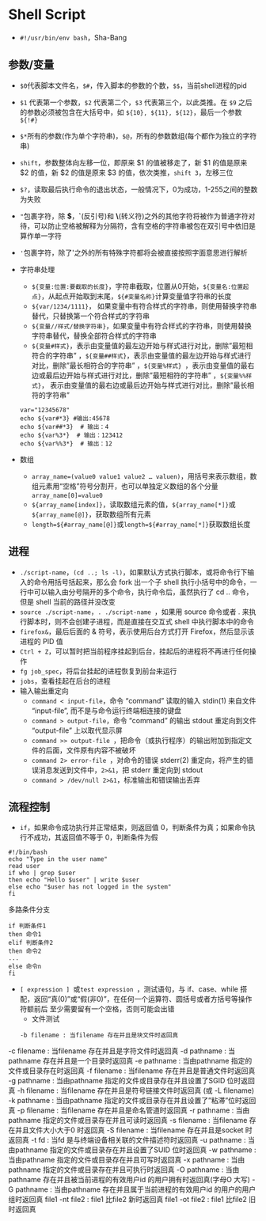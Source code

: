 # Shell Script


- `#!/usr/bin/env bash`，Sha-Bang


## 参数/变量

- `$0`代表脚本文件名，`$#`，传入脚本的参数的个数，`$$`，当前shell进程的pid
- `$1` 代表第一个参数，`$2` 代表第二个，`$3` 代表第三个，以此类推。在 `$9` 之后的参数必须被包含在大括号中，如 `${10}, ${11}, ${12}`，最后一个参数 `${!#}`
- `$*`所有的参数(作为单个字符串)，`$@`，所有的参数数组(每个都作为独立的字符串)
- `shift`，参数整体向左移一位，即原来 $1 的值被移走了，新 $1 的值是原来 $2 的值，新 $2 的值是原来 $3 的值，依次类推，`shift 3`，左移三位
- `$?`，读取最后执行命令的退出状态，一般情况下，0为成功，1-255之间的整数为失败
- `"`包裹字符，除 **$**，**`**(反引号)和 **\\**(转义符)之外的其他字符将被作为普通字符对待，可以防止空格被解释为分隔符，含有空格的字符串被包在双引号中依旧是算作单一字符
- `'`包裹字符，除了'之外的所有特殊字符都将会被直接按照字面意思进行解析

- 字符串处理
  - `${变量:位置:要截取的长度}`，字符串截取，位置从0开始，`${变量名:位置起点}`，从起点开始取到末尾，`${#变量名称}`计算变量值字符串的长度
  - `${var/1234/1111}`， 如果变量中有符合样式的字符串，则使用替换字符串替代，只替换第一个符合样式的字符串
  - `${变量//样式/替换字符串}`，如果变量中有符合样式的字符串，则使用替换字符串替代，替换全部符合样式的字符串
  - `${变量#样式}`，表示由变量值的最左边开始与样式进行对比，删除”最短相符合的字符串” ，`${变量##样式}`，表示由变量值的最左边开始与样式进行对比，删除”最长相符合的字符串” ，`${变量%样式} `，表示由变量值的最右边或最后边开始与样式进行对比，删除”最短相符的字符串” ，`${变量%%样式}`， 表示由变量值的最右边或最后边开始与样式进行对比，删除”最长相符的字符串” 
  ```
  var="12345678"
  echo ${var#*3} #输出:45678
  echo ${var##*3}  # 输出：4
  echo ${var%3*}  # 输出：123412
  echo ${var%%3*}  # 输出：12
  ```
- 数组
  - `array_name=(value0 value1 value2 … valuen)`，用括号来表示数组，数组元素用“空格”符号分割开，也可以单独定义数组的各个分量 `array_name[0]=value0`
  - `${array_name[index]}`，读取数组元素的值，`${array_name[*]}`或`${array_name[@]}`，获取数组所有元素
  - `length=${#array_name[@]}`或`length=${#array_name[*]}`获取数组长度
  
## 进程

- `./script-name`，`(cd ..; ls -l)`，如果默认方式执行脚本，或将命令行下输入的命令用括号括起来，那么会 fork 出一个子 shell 执行小括号中的命令，一行中可以输入由分号隔开的多个命令，执行命令后，虽然执行了 cd .. 命令，但是 shell 当前的路径并没改变
- `source ./script-name`，`. ./script-name `，如果用 source 命令或者 . 来执行脚本时，则不会创建子进程，而是直接在交互式 shell 中执行脚本中的命令
- `firefox&`，最后后面的 & 符号，表示使用后台方式打开 Firefox，然后显示该进程的 PID 值
- `Ctrl + Z`，可以暂时把当前程序挂起到后台，挂起后的进程将不再进行任何操作
- `fg job_spec`，将后台挂起的进程恢复到前台来运行
- `jobs`，查看挂起在后台的进程
- 输入输出重定向
  - `command < input-file`，命令 “command” 读取的输入 stdin(1) 来自文件 “input-file”, 而不是与命令运行终端相连接的键盘
  - `command > output-file`，命令 “command” 的输出 stdout 重定向到文件 “output-file” 上以取代显示屏
  - `command >> output-file `，把命令（或执行程序）的输出附加到指定文件的后面，文件原有内容不被破坏
  - `command 2> error-file `，对命令的错误 stderr(2) 重定向，将产生的错误消息发送到文件中，`2>&1`，把 stderr 重定向到 stdout
  - `command > /dev/null 2>&1`，标准输出和错误输出丢弃
  
## 流程控制

- `if`，如果命令成功执行并正常结束，则返回值 0，判断条件为真；如果命令执行不成功，其返回值不等于 0，判断条件为假
```
#!/bin/bash
echo "Type in the user name"
read user
if who | grep $user
then echo "Hello $user" | write $user
else echo "$user has not logged in the system"
fi
```
多路条件分支
```
if 判断条件1
then 命令1
elif 判断条件2
then 命令2
...
else 命令n
fi
```
- `[ expression ] `或`test expression `，测试语句，与 if、case、while 搭配，返回“真(0)”或“假(非0)”，在任何一个运算符、圆括号或者方括号等操作符额前后 至少需要留有一个空格，否则可能会出错
  - 文件测试
  ```
  -b filename : 当filename 存在并且是块文件时返回真
-c filename : 当filename 存在并且是字符文件时返回真
-d pathname : 当pathname 存在并且是一个目录时返回真
-e pathname : 当由pathname 指定的文件或目录存在时返回真
-f filename : 当filename 存在并且是普通文件时返回真
-g pathname : 当由pathname 指定的文件或目录存在并且设置了SGID 位时返回真
-h filename : 当filename 存在并且是符号链接文件时返回真 (或 -L filename)
-k pathname : 当由pathname 指定的文件或目录存在并且设置了”粘滞”位时返回真
-p filename : 当filename 存在并且是命名管道时返回真
-r pathname : 当由pathname 指定的文件或目录存在并且可读时返回真
-s filename : 当filename 存在并且文件大小大于0 时返回真
-S filename : 当filename 存在并且是socket 时返回真
-t fd : 当fd 是与终端设备相关联的文件描述符时返回真
-u pathname : 当由pathname 指定的文件或目录存在并且设置了SUID 位时返回真
-w pathname : 当由pathname 指定的文件或目录存在并且可写时返回真
-x pathname : 当由pathname 指定的文件或目录存在并且可执行时返回真
-O pathname : 当由pathname 存在并且被当前进程的有效用户id 的用户拥有时返回真(字母O 大写)
-G pathname : 当由pathname 存在并且属于当前进程的有效用户id 的用户的用户组时返回真
file1 -nt file2 : file1 比file2 新时返回真
file1 -ot file2 : file1 比file2 旧时返回真 
```
